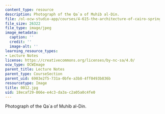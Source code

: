 ```yaml
---
content_type: resource
description: Photograph of the Qa`a of Muhib al-Din.
file: /ol-ocw-studio-app/courses/4-615-the-architecture-of-cairo-spring-2002/18ecaf29866ee4c3da3ac2a05a0c4fe0_0012.jpg
file_size: 26322
file_type: image/jpeg
image_metadata:
  caption: ''
  credit: ''
  image-alt: ''
learning_resource_types:
- Lecture Notes
license: https://creativecommons.org/licenses/by-nc-sa/4.0/
ocw_type: OCWImage
parent_title: Lecture Notes
parent_type: CourseSection
parent_uid: 6903e2f5-731a-0bfe-a3b8-4ff0493b836b
resourcetype: Image
title: 0012.jpg
uid: 18ecaf29-866e-e4c3-da3a-c2a05a0c4fe0
---
```

Photograph of the Qa`a of Muhib al-Din.